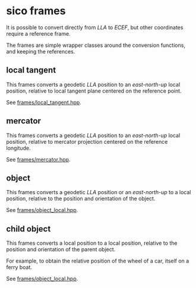 # sico frames

It is possible to convert directly from *LLA* to *ECEF*, but other coordinates require a reference frame.

The frames are simple wrapper classes around the conversion functions, and keeping the references.

## local tangent

This frames converts a geodetic *LLA* position to an *east-north-up* local position, relative to local tangent plane centered on the reference point.

See [frames/local_tangent.hpp](include/sico/frames/local_tangent.hpp).

## mercator

This frames converts a geodetic *LLA* position to an *east-north-up* local position, relative to mercator projection centered on the reference longitude.

See [frames/mercator.hpp](include/sico/frames/mercator.hpp).

## object

This frames converts a geodetic *LLA* position or an *east-north-up* to a local position, relative to the position and orientation of the object.

See [frames/object_local.hpp](include/sico/frames/object_local.hpp).

## child object

This frames converts a local position to a local position, relative to the position and orientation of the parent object.

For example, to obtain the relative position of the wheel of a car, itself on a ferry boat.

See [frames/object_local.hpp](include/sico/frames/object_local.hpp).